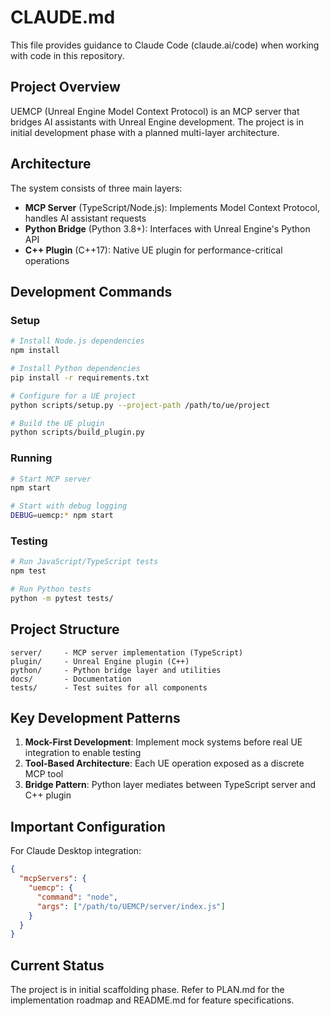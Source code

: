 # CLAUDE.md

This file provides guidance to Claude Code (claude.ai/code) when working with code in this repository.

## Project Overview

UEMCP (Unreal Engine Model Context Protocol) is an MCP server that bridges AI assistants with Unreal Engine development. The project is in initial development phase with a planned multi-layer architecture.

## Architecture

The system consists of three main layers:
- **MCP Server** (TypeScript/Node.js): Implements Model Context Protocol, handles AI assistant requests
- **Python Bridge** (Python 3.8+): Interfaces with Unreal Engine's Python API
- **C++ Plugin** (C++17): Native UE plugin for performance-critical operations

## Development Commands

### Setup
```bash
# Install Node.js dependencies
npm install

# Install Python dependencies
pip install -r requirements.txt

# Configure for a UE project
python scripts/setup.py --project-path /path/to/ue/project

# Build the UE plugin
python scripts/build_plugin.py
```

### Running
```bash
# Start MCP server
npm start

# Start with debug logging
DEBUG=uemcp:* npm start
```

### Testing
```bash
# Run JavaScript/TypeScript tests
npm test

# Run Python tests
python -m pytest tests/
```

## Project Structure

```
server/     - MCP server implementation (TypeScript)
plugin/     - Unreal Engine plugin (C++)
python/     - Python bridge layer and utilities
docs/       - Documentation
tests/      - Test suites for all components
```

## Key Development Patterns

1. **Mock-First Development**: Implement mock systems before real UE integration to enable testing
2. **Tool-Based Architecture**: Each UE operation exposed as a discrete MCP tool
3. **Bridge Pattern**: Python layer mediates between TypeScript server and C++ plugin

## Important Configuration

For Claude Desktop integration:
```json
{
  "mcpServers": {
    "uemcp": {
      "command": "node",
      "args": ["/path/to/UEMCP/server/index.js"]
    }
  }
}
```

## Current Status

The project is in initial scaffolding phase. Refer to PLAN.md for the implementation roadmap and README.md for feature specifications.